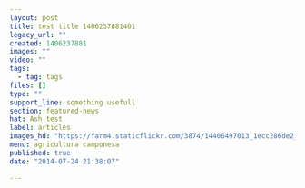 ```yaml
---
layout: post
title: test title 1406237881401
legacy_url: ""
created: 1406237881
images: ""
video: ""
tags:
  - tag: tags
files: []
type: ""
support_line: something usefull
section: featured-news
hat: Ash test
label: articles
images_hd: "https://farm4.staticflickr.com/3874/14406497013_1ecc286de2_b.jpg"
menu: agricultura camponesa
published: true
date: "2014-07-24 21:38:07"

---
```

